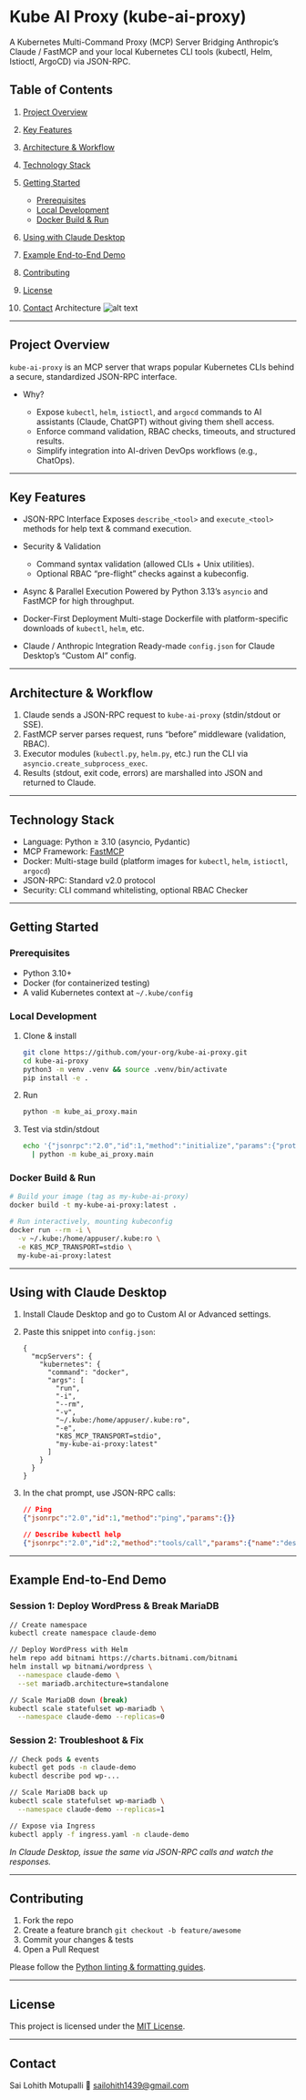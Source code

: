 

# Kube AI Proxy (kube-ai-proxy)

A Kubernetes Multi-Command Proxy (MCP) Server
Bridging Anthropic’s Claude / FastMCP and your local Kubernetes CLI tools (kubectl, Helm, Istioctl, ArgoCD) via JSON-RPC.


## Table of Contents

1. [Project Overview](#project-overview)
2. [Key Features](#key-features)
3. [Architecture & Workflow](#architecture--workflow)
4. [Technology Stack](#technology-stack)
5. [Getting Started](#getting-started)

   * [Prerequisites](#prerequisites)
   * [Local Development](#local-development)
   * [Docker Build & Run](#docker-build--run)
6. [Using with Claude Desktop](#using-with-claude-desktop)
7. [Example End-to-End Demo](#example-end-to-end-demo)
8. [Contributing](#contributing)
9. [License](#license)
10. [Contact](#contact)
Architecture
![alt text](https://github.com/Motupallisailohith/Kube-AI-Proxy/blob/main/arch.png)

---

## Project Overview

`kube-ai-proxy` is an MCP server that wraps popular Kubernetes CLIs behind a secure, standardized JSON-RPC interface.

* Why?

  * Expose `kubectl`, `helm`, `istioctl`, and `argocd` commands to AI assistants (Claude, ChatGPT) without giving them shell access.
  * Enforce command validation, RBAC checks, timeouts, and structured results.
  * Simplify integration into AI-driven DevOps workflows (e.g., ChatOps).

---

## Key Features

* JSON-RPC Interface
  Exposes `describe_<tool>` and `execute_<tool>` methods for help text & command execution.
* Security & Validation

  * Command syntax validation (allowed CLIs + Unix utilities).
  * Optional RBAC “pre-flight” checks against a kubeconfig.
* Async & Parallel Execution
  Powered by Python 3.13’s `asyncio` and FastMCP for high throughput.
* Docker-First Deployment
  Multi-stage Dockerfile with platform-specific downloads of `kubectl`, `helm`, etc.
* Claude / Anthropic Integration
  Ready-made `config.json` for Claude Desktop’s “Custom AI” config.

---

## Architecture & Workflow

1. Claude sends a JSON-RPC request to `kube-ai-proxy` (stdin/stdout or SSE).
2. FastMCP server parses request, runs “before” middleware (validation, RBAC).
3. Executor modules (`kubectl.py`, `helm.py`, etc.) run the CLI via `asyncio.create_subprocess_exec`.
4. Results (stdout, exit code, errors) are marshalled into JSON and returned to Claude.


---

## Technology Stack

* Language: Python ≥ 3.10 (asyncio, Pydantic)
* MCP Framework: [FastMCP](https://pypi.org/project/fastmcp)
* Docker: Multi-stage build (platform images for `kubectl`, `helm`, `istioctl`, `argocd`)
* JSON-RPC: Standard v2.0 protocol
* Security: CLI command whitelisting, optional RBAC Checker

---

## Getting Started

### Prerequisites

* Python 3.10+
* Docker (for containerized testing)
* A valid Kubernetes context at `~/.kube/config`

### Local Development

1. Clone & install

   ```bash
   git clone https://github.com/your-org/kube-ai-proxy.git
   cd kube-ai-proxy
   python3 -m venv .venv && source .venv/bin/activate
   pip install -e .
   ```
2. Run

   ```bash
   python -m kube_ai_proxy.main
   ```
3. Test via stdin/stdout

   ```bash
   echo '{"jsonrpc":"2.0","id":1,"method":"initialize","params":{"protocolVersion":"1.0","clientInfo":{"name":"cli","version":"1.0"},"capabilities":{}}}' \
     | python -m kube_ai_proxy.main
   ```

### Docker Build & Run

```bash
# Build your image (tag as my-kube-ai-proxy)
docker build -t my-kube-ai-proxy:latest .

# Run interactively, mounting kubeconfig
docker run --rm -i \
  -v ~/.kube:/home/appuser/.kube:ro \
  -e K8S_MCP_TRANSPORT=stdio \
  my-kube-ai-proxy:latest
```

---

## Using with Claude Desktop

1. Install Claude Desktop and go to Custom AI or Advanced settings.

2. Paste this snippet into `config.json`:

   ```jsonc
   {
     "mcpServers": {
       "kubernetes": {
         "command": "docker",
         "args": [
           "run",
           "-i",
           "--rm",
           "-v",
           "~/.kube:/home/appuser/.kube:ro",
           "-e",
           "K8S_MCP_TRANSPORT=stdio",
           "my-kube-ai-proxy:latest"
         ]
       }
     }
   }
   ```

3. In the chat prompt, use JSON-RPC calls:

   ```json
   // Ping
   {"jsonrpc":"2.0","id":1,"method":"ping","params":{}}

   // Describe kubectl help
   {"jsonrpc":"2.0","id":2,"method":"tools/call","params":{"name":"describe_kubectl","argument":{"command":"--help"}}}
   ```

---

## Example End-to-End Demo

### Session 1: Deploy WordPress & Break MariaDB

```bash
// Create namespace
kubectl create namespace claude-demo

// Deploy WordPress with Helm
helm repo add bitnami https://charts.bitnami.com/bitnami
helm install wp bitnami/wordpress \
  --namespace claude-demo \
  --set mariadb.architecture=standalone

// Scale MariaDB down (break)
kubectl scale statefulset wp-mariadb \
  --namespace claude-demo --replicas=0
```

### Session 2: Troubleshoot & Fix

```bash
// Check pods & events
kubectl get pods -n claude-demo
kubectl describe pod wp-...

// Scale MariaDB back up
kubectl scale statefulset wp-mariadb \
  --namespace claude-demo --replicas=1

// Expose via Ingress
kubectl apply -f ingress.yaml -n claude-demo
```

*In Claude Desktop, issue the same via JSON-RPC calls and watch the responses.*

---

## Contributing

1. Fork the repo
2. Create a feature branch `git checkout -b feature/awesome`
3. Commit your changes & tests
4. Open a Pull Request

Please follow the [Python linting & formatting guides](./.github/CONTRIBUTING.md).

---

## License

This project is licensed under the [MIT License](./LICENSE).

---

## Contact

Sai Lohith Motupalli
📧 [sailohith1439@gmail.com](mailto:sailohith1439@gmail.com)


